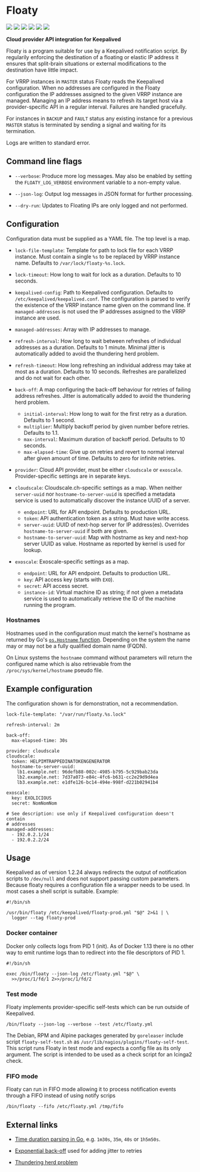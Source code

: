 # Floaty

[![](https://img.shields.io/github/workflow/status/vshn/floaty/Release)](https://github.com/vshn/floaty/actions)
[![](https://img.shields.io/github/v/release/vshn/floaty)](https://github.com/vshn/floaty/releases)
![](https://img.shields.io/github/go-mod/go-version/vshn/floaty)
[![](https://img.shields.io/github/downloads/vshn/floaty/total)](https://github.com/vshn/floaty/releases)
[![](https://img.shields.io/badge/container-quay.io-green)](https://quay.io/repository/vshn/floaty?tab=tags)
[![](https://img.shields.io/github/license/vshn/floaty)](https://github.com/vshn/floaty/blob/master/LICENSE)

**Cloud provider API integration for Keepalived**

Floaty is a program suitable for use by a Keepalived notification script. By
regularily enforcing the destination of a floating or elastic IP address it
ensures that split-brain situations or external modifications to the
destination have little impact.

For VRRP instances in `MASTER` status Floaty reads the Keepalived
configuration. When no addresses are configured in the Floaty configuration
the IP addresses assigned to the given VRRP instance are managed.
Managing an IP address means to refresh its target host via a provider-specific
API in a regular interval. Failures are handled gracefully.

For instances in `BACKUP` and `FAULT` status any existing instance for
a previous `MASTER` status is terminated by sending a signal and waiting for
its termination.

Logs are written to standard error.


## Command line flags

* `--verbose`: Produce more log messages. May also be enabled by setting the
  `FLOATY_LOG_VERBOSE` environment variable to a non-empty value.

* `--json-log`: Output log messages in JSON format for further processing.

* `--dry-run`: Updates to Floating IPs are only logged and not performed.


## Configuration

Configuration data must be supplied as a YAML file. The top level is a map.

* `lock-file-template`: Template for path to lock file for each VRRP instance.
  Must contain a single `%s` to be replaced by VRRP instance name. Defaults to
  `/var/lock/floaty-%s.lock`.

* `lock-timeout`: How long to wait for lock as a duration. Defaults to 10
  seconds.

* `keepalived-config`: Path to Keepalived configuration. Defaults to
  `/etc/keepalived/keepalived.conf`. The configuration is parsed to verify
  the existence of the VRRP instance name given on the command line. If
  `managed-addresses` is not used the IP addresses assigned to the VRRP
  instance are used.

* `managed-addresses`: Array with IP addresses to manage.

* `refresh-interval`: How long to wait between refreshes of individual
  addresses as a duration. Defaults to 1 minute. Minimal jitter is
  automatically added to avoid the thundering herd problem.

* `refresh-timeout`: How long refreshing an individual address may take at most
  as a duration. Defaults to 10 seconds. Refreshes are parallelized and do not
  wait for each other.

* `back-off`: A map configuring the back-off behaviour for retries of failing
  address refreshes. Jitter is automatically added to avoid the thundering herd
  problem.

  * `initial-interval`: How long to wait for the first retry as a duration.
    Defaults to 1 second.
  * `multiplier`: Multiply backoff period by given number before retries.
    Defaults to 1.1.
  * `max-interval`: Maximum duration of backoff period. Defaults to 10 seconds.
  * `max-elapsed-time`: Give up on retries and revert to normal interval after
    given amount of time. Defaults to zero for infinite retries.

* `provider`: Cloud API provider, must be either `cloudscale` or `exoscale`.
  Provider-specific settings are in separate keys.

* `cloudscale`: Cloudscale.ch-specific settings as a map. When neither
  `server-uuid` nor `hostname-to-server-uuid` is specified a metadata service
  is used to automatically discover the instance UUID of a server.

  * `endpoint`: URL for API endpoint. Defaults to production URL.
  * `token`: API authentication token as a string. Must have write access.
  * `server-uuid`: UUID of next-hop server for IP address(es). Overrides
    `hostname-to-server-uuid` if both are given.
  * `hostname-to-server-uuid`: Map with hostname as key and next-hop server
    UUID as value. Hostname as reported by kernel is used for lookup.

* `exoscale`: Exoscale-specific settings as a map.

  * `endpoint`: URL for API endpoint. Defaults to production URL.
  * `key`: API access key (starts with `EXO`).
  * `secret`: API access secret.
  * `instance-id`: Virtual machine ID as string; if not given a metadata
    service is used to automatically retrieve the ID of the machine running the
    program.


### Hostnames

Hostnames used in the configuration must match the kernel's hostname as
returned by Go's [`os.Hostname` function](https://golang.org/pkg/os/#Hostname).
Depending on the system the name may or may not be a fully qualified domain
name (FQDN).

On Linux systems the `hostname` command without parameters will return the
configured name which is also retrievable from the `/proc/sys/kernel/hostname`
pseudo file.


## Example configuration

The configuration shown is for demonstration, not a recommendation.

```
lock-file-template: "/var/run/floaty.%s.lock"

refresh-interval: 2m

back-off:
  max-elapsed-time: 30s

provider: cloudscale
cloudscale:
  token: HELPIMTRAPPEDINATOKENGENERATOR
  hostname-to-server-uuid:
    lb1.example.net: 96defb88-002c-4985-b795-5c929bab23da
    lb2.example.net: 7d37a073-e84c-4fc6-b631-cc2e29d9d4ea
    lb3.example.net: e1dfe126-bc14-494e-998f-d221b02941b4

exoscale:
  key: EXOLICIOUS
  secret: NomNomNom

# See description: use only if Keepalived configuration doesn't contain
# addresses
managed-addresses:
  - 192.0.2.1/24
  - 192.0.2.2/24
```


## Usage

Keepalived as of version 1.2.24 always redirects the output of notification
scripts to `/dev/null` and does not support passing custom parameters. Because
floaty requires a configuration file a wrapper needs to be used. In most cases
a shell script is suitable. Example:

```
#!/bin/sh

/usr/bin/floaty /etc/keepalived/floaty-prod.yml "$@" 2>&1 | \
  logger --tag floaty-prod
```


### Docker container

Docker only collects logs from PID 1 (init). As of Docker 1.13 there is no
other way to emit runtime logs than to redirect into the file descriptors of
PID 1.

```
#!/bin/sh

exec /bin/floaty --json-log /etc/floaty.yml "$@" \
  >>/proc/1/fd/1 2>>/proc/1/fd/2
```


### Test mode

Floaty implements provider-specific self-tests which can be run outside of
Keepalived.

```
/bin/floaty --json-log --verbose --test /etc/floaty.yml
```

The Debian, RPM and Alpine packages generated by `goreleaser` include script `floaty-self-test.sh` as `/usr/lib/nagios/plugins/floaty-self-test`.
This script runs Floaty in test mode and expects a config file as its only argument.
The script is intended to be used as a check script for an Icinga2 check.

### FIFO mode

Floaty can run in FIFO mode allowing it to process notification events through a FIFO instead of using notify scrips 

```
/bin/floaty --fifo /etc/floaty.yml /tmp/fifo
```

## External links

* [Time duration parsing in Go](https://golang.org/pkg/time/#ParseDuration),
  e.g. `1m30s`, `35m`, `40s` or `1h5m50s`.

* [Exponential back-off](https://godoc.org/github.com/cenkalti/backoff#ExponentialBackOff)
  used for adding jitter to retries

* [Thundering herd problem](https://en.wikipedia.org/wiki/Thundering_herd_problem)

<!-- vim: set sw=2 sts=2 et : -->
